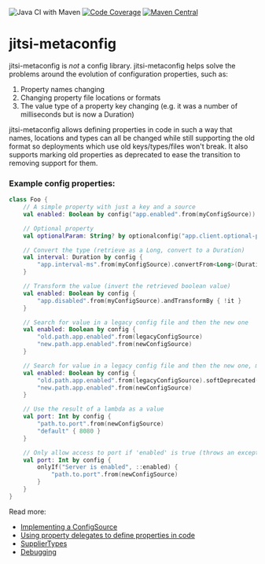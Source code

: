 ![Java CI with Maven](https://github.com/jitsi/jitsi-metaconfig/workflows/Java%20CI%20with%20Maven/badge.svg)
[![Code Coverage](https://codecov.io/gh/jitsi/jitsi-metaconfig/branch/master/graph/badge.svg)](https://codecov.io/gh/jitsi/jitsi-metaconfig)
[![Maven Central](https://maven-badges.herokuapp.com/maven-central/jitsi/jitsi-metaconfig/badge.svg)](https://search.maven.org/artifact/jitsi/jitsi-metaconfig)

# jitsi-metaconfig

jitsi-metaconfig is _not_ a config library.  jitsi-metaconfig helps solve the problems around the evolution of configuration properties, such as:

1) Property names changing
1) Changing property file locations or formats
1) The value type of a property key changing (e.g. it was a number of milliseconds but is now a Duration)

jitsi-metaconfig allows defining properties in code in such a way that names, locations and types can all be changed while still supporting the old format so deployments which use old keys/types/files won't break.  It also
supports marking old properties as deprecated to ease the transition to removing support for them.

### Example config properties:
```kotlin
class Foo {
    // A simple property with just a key and a source
    val enabled: Boolean by config("app.enabled".from(myConfigSource))

    // Optional property
    val optionalParam: String? by optionalconfig("app.client.optional-param".from(myConfigSource))

    // Convert the type (retrieve as a Long, convert to a Duration)
    val interval: Duration by config {
        "app.interval-ms".from(myConfigSource).convertFrom<Long>(Duration::ofMillis)
    }

    // Transform the value (invert the retrieved boolean value)
    val enabled: Boolean by config {
        "app.disabled".from(myConfigSource).andTransformBy { !it }
    }

    // Search for value in a legacy config file and then the new one
    val enabled: Boolean by config {
        "old.path.app.enabled".from(legacyConfigSource)
        "new.path.app.enabled".from(newConfigSource)
    }

    // Search for value in a legacy config file and then the new one, mark the old one as deprecated
    val enabled: Boolean by config {
        "old.path.app.enabled".from(legacyConfigSource).softDeprecated("use 'new.path.app.enabled' in new config source")
        "new.path.app.enabled".from(newConfigSource)
    }

    // Use the result of a lambda as a value
    val port: Int by config {
        "path.to.port".from(newConfigSource)
        "default" { 8080 }
    }

    // Only allow access to port if 'enabled' is true (throws an exception otherwise)
    val port: Int by config {
        onlyIf("Server is enabled", ::enabled) {
            "path.to.port".from(newConfigSource)
        }
    }
}
```

Read more:

- [Implementing a ConfigSource](docs/ConfigSource.md)
- [Using property delegates to define properties in code](docs/DelegateHelpers.md)
- [SupplierTypes](docs/SupplierTypes.md)
- [Debugging](docs/Debugging.md)
